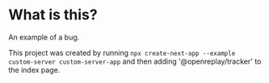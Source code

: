  # What is this?
 
An example of a bug.
 
This project was created by running `npx create-next-app --example custom-server custom-server-app` and then adding 
'@openreplay/tracker' to the index page.
